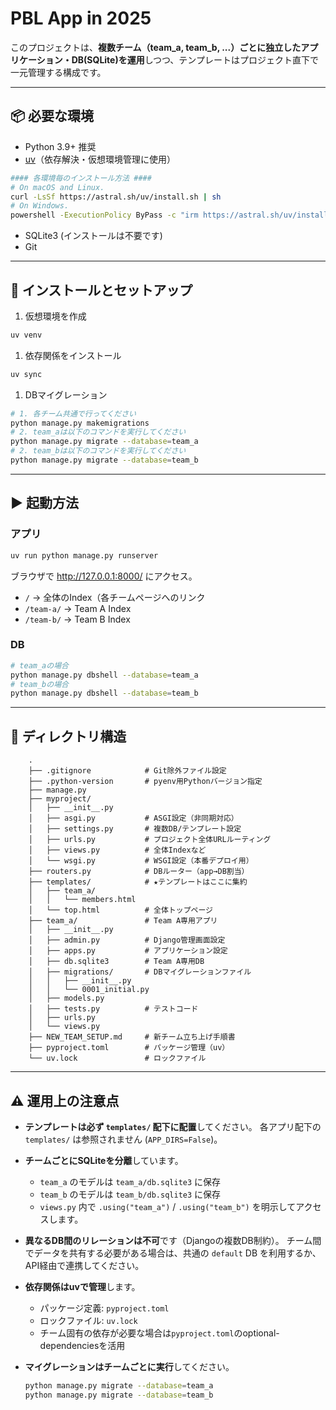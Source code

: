 # PBL App in 2025

このプロジェクトは、**複数チーム（team_a, team_b,
...）ごとに独立したアプリケーション・DB(SQLite)を運用**しつつ、テンプレートはプロジェクト直下で一元管理する構成です。

------------------------------------------------------------------------

## 📦 必要な環境

- Python 3.9+ 推奨
- [uv](https://github.com/astral-sh/uv)（依存解決・仮想環境管理に使用）

```bash
#### 各環境毎のインストール方法 ####
# On macOS and Linux.
curl -LsSf https://astral.sh/uv/install.sh | sh
# On Windows.
powershell -ExecutionPolicy ByPass -c "irm https://astral.sh/uv/install.ps1 | iex"
```

- SQLite3 (インストールは不要です)
- Git

------------------------------------------------------------------------

## 🚀 インストールとセットアップ

1. 仮想環境を作成

``` bash
uv venv
```

1. 依存関係をインストール

``` bash
uv sync
```

1. DBマイグレーション

``` bash
# 1. 各チーム共通で行ってください
python manage.py makemigrations
# 2. team_aは以下のコマンドを実行してください
python manage.py migrate --database=team_a
# 2. team_bは以下のコマンドを実行してください
python manage.py migrate --database=team_b
```

------------------------------------------------------------------------

## ▶️ 起動方法

### アプリ

``` bash
uv run python manage.py runserver
```

ブラウザで <http://127.0.0.1:8000/> にアクセス。

- `/` → 全体のIndex（各チームページへのリンク
- `/team-a/` → Team A Index
- `/team-b/` → Team B Index

### DB

```bash
# team_aの場合
python manage.py dbshell --database=team_a
# team_bの場合
python manage.py dbshell --database=team_b
```

------------------------------------------------------------------------

## 📂 ディレクトリ構造

```text
    .
    ├── .gitignore            # Git除外ファイル設定
    ├── .python-version       # pyenv用Pythonバージョン指定
    ├── manage.py
    ├── myproject/
    │   ├── __init__.py
    │   ├── asgi.py           # ASGI設定（非同期対応）
    │   ├── settings.py       # 複数DB/テンプレート設定
    │   ├── urls.py           # プロジェクト全体URLルーティング
    │   ├── views.py          # 全体Indexなど
    │   └── wsgi.py           # WSGI設定（本番デプロイ用）
    ├── routers.py            # DBルーター（app→DB割当）
    ├── templates/            # ★テンプレートはここに集約
    │   ├── team_a/
    │   │   └── members.html
    │   └── top.html          # 全体トップページ
    ├── team_a/               # Team A専用アプリ
    │   ├── __init__.py
    │   ├── admin.py          # Django管理画面設定
    │   ├── apps.py           # アプリケーション設定
    │   ├── db.sqlite3        # Team A専用DB
    │   ├── migrations/       # DBマイグレーションファイル
    │   │   ├── __init__.py
    │   │   └── 0001_initial.py
    │   ├── models.py
    │   ├── tests.py          # テストコード
    │   ├── urls.py
    │   └── views.py
    ├── NEW_TEAM_SETUP.md     # 新チーム立ち上げ手順書
    ├── pyproject.toml        # パッケージ管理（uv）
    └── uv.lock               # ロックファイル
```

------------------------------------------------------------------------

## ⚠️ 運用上の注意点

- **テンプレートは必ず `templates/` 配下に配置**してください。
    各アプリ配下の `templates/` は参照されません (`APP_DIRS=False`)。

- **チームごとにSQLiteを分離**しています。

  - `team_a` のモデルは `team_a/db.sqlite3` に保存
  - `team_b` のモデルは `team_b/db.sqlite3` に保存
  - `views.py` 内で `.using("team_a")` / `.using("team_b")`
        を明示してアクセスします。

- **異なるDB間のリレーションは不可**です（Djangoの複数DB制約）。
    チーム間でデータを共有する必要がある場合は、共通の `default` DB
    を利用するか、API経由で連携してください。

- **依存関係はuvで管理**します。

  - パッケージ定義: `pyproject.toml`
  - ロックファイル: `uv.lock`
  - チーム固有の依存が必要な場合は`pyproject.toml`のoptional-dependenciesを活用

- **マイグレーションはチームごとに実行**してください。

    ``` bash
    python manage.py migrate --database=team_a
    python manage.py migrate --database=team_b
    ```

